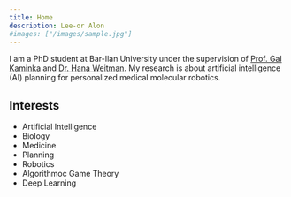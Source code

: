 ```yaml
---
title: Home
description: Lee-or Alon
#images: ["/images/sample.jpg"]
---
```

<!--# Lee-or Alon-->
I am a PhD student at Bar-Ilan University under the supervision of [Prof. Gal Kaminka](https://u.cs.biu.ac.il/~kaminkg/ "Prof. Gal Kaminka") and [Dr. Hana Weitman](https://physics.biu.ac.il/en/node/1384 "Dr. Hana Weitman").
My research is about artificial intelligence (AI) planning for personalized medical molecular robotics.

<!--Additionally, I am a teaching assistant -->

## Interests
- Artificial Intelligence
- Biology
- Medicine
- Planning
- Robotics
- Algorithmoc Game Theory
- Deep Learning 

<!--[Get to know me better](/about "Get to know me better")-->
